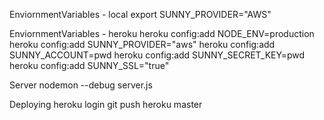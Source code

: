 EnviornmentVariables - local
    export SUNNY_PROVIDER="AWS"

EnviornmentVariables - heroku
	heroku config:add NODE_ENV=production
	heroku config:add SUNNY_PROVIDER="aws"
	heroku config:add SUNNY_ACCOUNT=pwd
	heroku config:add SUNNY_SECRET_KEY=pwd
	heroku config:add SUNNY_SSL="true"

Server
	nodemon --debug server.js

Deploying
	heroku login
	git push heroku master
